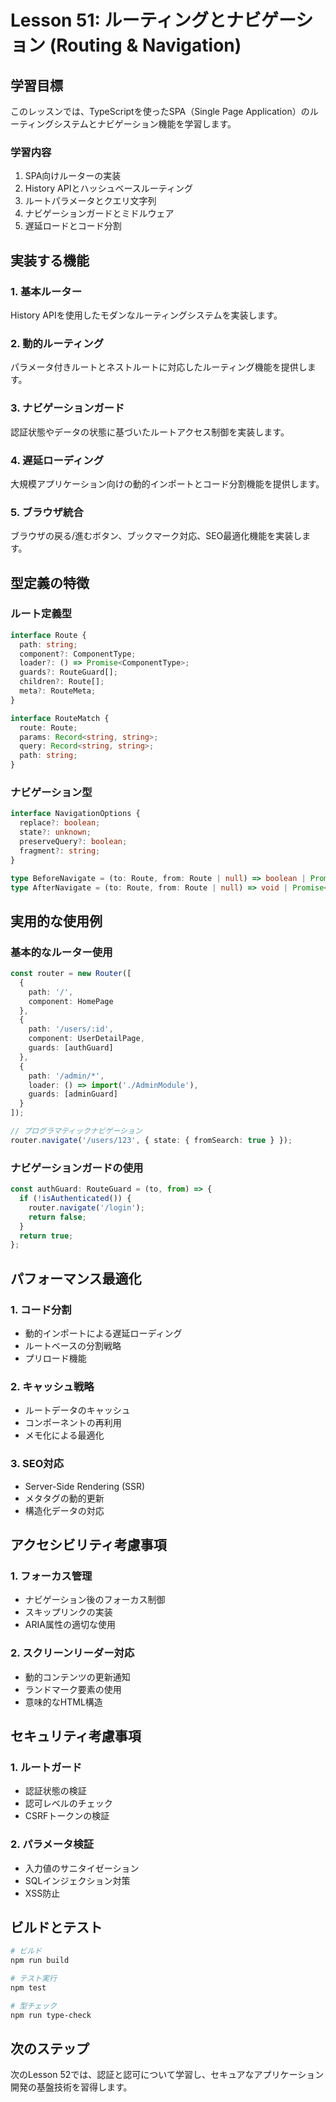 # Lesson 51: ルーティングとナビゲーション (Routing & Navigation)

## 学習目標
このレッスンでは、TypeScriptを使ったSPA（Single Page Application）のルーティングシステムとナビゲーション機能を学習します。

### 学習内容
1. SPA向けルーターの実装
2. History APIとハッシュベースルーティング
3. ルートパラメータとクエリ文字列
4. ナビゲーションガードとミドルウェア
5. 遅延ロードとコード分割

## 実装する機能

### 1. 基本ルーター
History APIを使用したモダンなルーティングシステムを実装します。

### 2. 動的ルーティング
パラメータ付きルートとネストルートに対応したルーティング機能を提供します。

### 3. ナビゲーションガード
認証状態やデータの状態に基づいたルートアクセス制御を実装します。

### 4. 遅延ローディング
大規模アプリケーション向けの動的インポートとコード分割機能を提供します。

### 5. ブラウザ統合
ブラウザの戻る/進むボタン、ブックマーク対応、SEO最適化機能を実装します。

## 型定義の特徴

### ルート定義型
```typescript
interface Route {
  path: string;
  component?: ComponentType;
  loader?: () => Promise<ComponentType>;
  guards?: RouteGuard[];
  children?: Route[];
  meta?: RouteMeta;
}

interface RouteMatch {
  route: Route;
  params: Record<string, string>;
  query: Record<string, string>;
  path: string;
}
```

### ナビゲーション型
```typescript
interface NavigationOptions {
  replace?: boolean;
  state?: unknown;
  preserveQuery?: boolean;
  fragment?: string;
}

type BeforeNavigate = (to: Route, from: Route | null) => boolean | Promise<boolean>;
type AfterNavigate = (to: Route, from: Route | null) => void | Promise<void>;
```

## 実用的な使用例

### 基本的なルーター使用
```typescript
const router = new Router([
  {
    path: '/',
    component: HomePage
  },
  {
    path: '/users/:id',
    component: UserDetailPage,
    guards: [authGuard]
  },
  {
    path: '/admin/*',
    loader: () => import('./AdminModule'),
    guards: [adminGuard]
  }
]);

// プログラマティックナビゲーション
router.navigate('/users/123', { state: { fromSearch: true } });
```

### ナビゲーションガードの使用
```typescript
const authGuard: RouteGuard = (to, from) => {
  if (!isAuthenticated()) {
    router.navigate('/login');
    return false;
  }
  return true;
};
```

## パフォーマンス最適化

### 1. コード分割
- 動的インポートによる遅延ローディング
- ルートベースの分割戦略
- プリロード機能

### 2. キャッシュ戦略
- ルートデータのキャッシュ
- コンポーネントの再利用
- メモ化による最適化

### 3. SEO対応
- Server-Side Rendering (SSR)
- メタタグの動的更新
- 構造化データの対応

## アクセシビリティ考慮事項

### 1. フォーカス管理
- ナビゲーション後のフォーカス制御
- スキップリンクの実装
- ARIA属性の適切な使用

### 2. スクリーンリーダー対応
- 動的コンテンツの更新通知
- ランドマーク要素の使用
- 意味的なHTML構造

## セキュリティ考慮事項

### 1. ルートガード
- 認証状態の検証
- 認可レベルのチェック
- CSRFトークンの検証

### 2. パラメータ検証
- 入力値のサニタイゼーション
- SQLインジェクション対策
- XSS防止

## ビルドとテスト

```bash
# ビルド
npm run build

# テスト実行
npm test

# 型チェック
npm run type-check
```

## 次のステップ
次のLesson 52では、認証と認可について学習し、セキュアなアプリケーション開発の基盤技術を習得します。